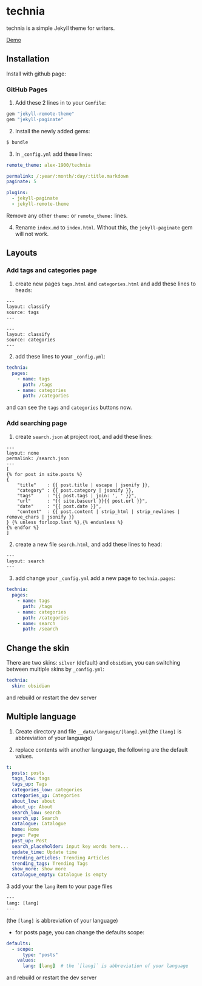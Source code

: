 # technia

technia is a simple Jekyll theme for writers.

[Demo](http://blog.technia.site/technia/)

## Installation
Install with github page:

### GitHub Pages
1. Add these 2 lines in to your `Gemfile`:

```ruby
gem "jekyll-remote-theme"
gem "jekyll-paginate"
```

2. Install the newly added gems:

```bash
$ bundle
```

3. In `_config.yml` add these lines:

```yaml
remote_theme: alex-1900/technia

permalink: /:year/:month/:day/:title.markdown
paginate: 5

plugins:
  - jekyll-paginate
  - jekyll-remote-theme
```

Remove any other `theme:` or `remote_theme:` lines.

4. Rename `index.md` to `index.html`. Without this, the `jekyll-paginate` gem will not work.

## Layouts

### Add tags and categories page
1. create new pages `tags.html` and `categories.html` and add these lines to heads:
```html
---
layout: classify
source: tags
---
```

```text
---
layout: classify
source: categories
---
```

2. add these lines to your `_config.yml`:
```yml
technia:
  pages:
    - name: tags
      path: /tags
    - name: categories
      path: /categories
```

and can see the `tags` and `categories` buttons now.

### Add searching page
1. create `search.json` at project root, and add these lines:
```text
---
layout: none
permalink: /search.json
---
[
{% for post in site.posts %}
{
    "title"    : {{ post.title | escape | jsonify }},
    "category" : {{ post.category | jsonify }},
    "tags"     : "{{ post.tags | join: ', ' }}",
    "url"      : "{{ site.baseurl }}{{ post.url }}",
    "date"     : "{{ post.date }}",
    "content"  : {{ post.content | strip_html | strip_newlines | remove_chars | jsonify }}
} {% unless forloop.last %},{% endunless %}
{% endfor %}
]
```

2. create a new file `search.html`, and add these lines to head:
```html
---
layout: search
---
```

3. add change your `_config.yml` add a new page to `technia.pages`:
```yml
technia:
  pages:
    - name: tags
      path: /tags
    - name: categories
      path: /categories
    - name: search
      path: /search
```

## Change the skin
There are two skins: `silver` (default) and `obsidian`, you can switching between multiple skins by `_config.yml`:
```yml
technia:
  skin: obsidian
```
and rebuild or restart the dev server

## Multiple language
1. Create directory and file `__data/language/[lang].yml`(the `[lang]` is abbreviation of your language)

2. replace contents with another language, the following are the default values.

```yml
t:
  posts: posts
  tags_low: tags
  tags_up: Tags
  categories_low: categories
  categories_up: Categories
  about_low: about
  about_up: About
  search_low: search
  search_up: Search
  catalogue: Catalogue
  home: Home
  page: Page
  post_up: Post
  search_placeholder: input key words here...
  update_time: Update time
  trending_articles: Trending Articles
  trending_tags: Trending Tags
  show_more: show more
  catalogue_empty: Catalogue is empty
```

3 add your the `lang` item to your page files
```html
---
lang: [lang]
---
```

(the `[lang]` is abbreviation of your language)

- for posts page, you can change the defaults scope:
```yml
defaults:
  - scope:
      type: "posts"
    values:
      lang: [lang]  # the `[lang]` is abbreviation of your language
```

and rebuild or restart the dev server
